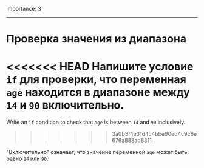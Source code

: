 importance: 3

---

# Проверка значения из диапазона

<<<<<<< HEAD
Напишите условие `if` для проверки, что переменная `age` находится в диапазоне между `14` и `90` включительно.
=======
Write an `if` condition to check that `age` is between `14` and `90` inclusively.
>>>>>>> 3a0b3f4e31d4c4bbe90ed4c9c6e676a888ad8311

"Включительно" означает, что значение переменной `age` может быть равно `14` или `90`.
